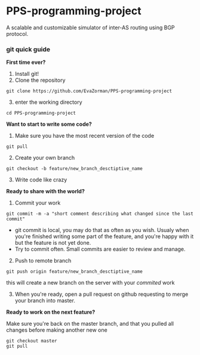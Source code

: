 # PPS-programming-project
A scalable and customizable simulator of inter-AS routing using BGP protocol.

### git quick guide
<b>First time ever?</b>

1. Install git!
2. Clone the repository
```
git clone https://github.com/EvaZorman/PPS-programming-project
```
3. enter the working directory
```
cd PPS-programming-project
```

<b>Want to start to write some code?</b>
1. Make sure you have the most recent version of the code
```
git pull
```
2. Create your own branch
```
git checkout -b feature/new_branch_desctiptive_name
```
3. Write code like crazy

<b>Ready to share with the world?</b>
1. Commit your work
```
git commit -m -a "short comment describing what changed since the last commit"
```
* git commit is local, you may do that as often as you wish. Usualy when you're finished writing some part of the feature, and you're happy with it but the feature is not yet done.
* Try to commit often. Small commits are easier to review and manage.

2. Push to remote branch
```
git push origin feature/new_branch_desctiptive_name
```
this will create a new branch on the server with your *commited* work

3. When you're ready, open a pull request on github requesting to merge your branch into master.

<b>Ready to work on the next feature?</b>

Make sure you're back on the master branch, and that you pulled all changes before making another new one
````
git checkout master
git pull
````
